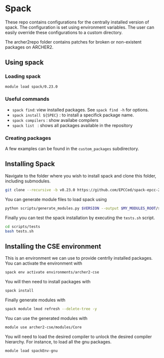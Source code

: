 # Spack

These repo contains configurations for the centrally installed version of spack.
The configuration is set using environment variables. The user can easily override these configurations to a custom directory.

The archer2repo folder contains patches for broken or non-existent packages on ARCHER2.

## Using spack

### Loading spack

```bash
module load spack/0.23.0
```

### Useful commands

- `spack find`:  view installed packages. See `spack find -h` for options.
- `spack install ${SPEC}` : to install a specifick package name.
- `spack compilers` : show availabe compilers
- `spack list ` : shows all packages available in the repository

### Creating packages

A few examples can be found in the `custom_packages` subdirectory.

## Installing Spack

Navigate to the folder where you wish to install spack and clone this folder, including submodules.

```bash
git clone --recursive -b v0.23.0 https://github.com/EPCCed/spack-epcc-20241106.git
```

You can generate module files to load spack using

```bash
python scripts/generate_modules.py $VERSION --output $MY_MODULES_ROOT/spack
```

Finally you can test the spack installation by executing the `tests.sh` script.

```bash
cd scripts/tests
bash tests.sh
```

## Installing the CSE environment

This is an environment we can use to provide centrlly installed packages.
You can activate the environment with

```bash
spack env activate environments/archer2-cse
```

You will then need to install packages with

```bash
spack install
```

Finally generate modules with 

```bash
spack module lmod refresh --delete-tree -y
```

You can use the generated modules with

```bash
module use archer2-cse/modules/Core
```

You will need to load the desired compiler to unlock the desired compiler hierarchy. For instance, to load all the gnu packages.

```bash
module load spackEnv-gnu
```